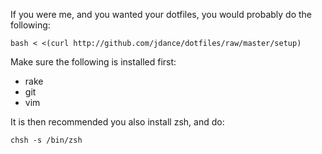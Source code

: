 If you were me, and you wanted your dotfiles, you would probably do the
following:

    bash < <(curl http://github.com/jdance/dotfiles/raw/master/setup)

Make sure the following is installed first:

* rake
* git
* vim

It is then recommended you also install zsh, and do:

    chsh -s /bin/zsh

